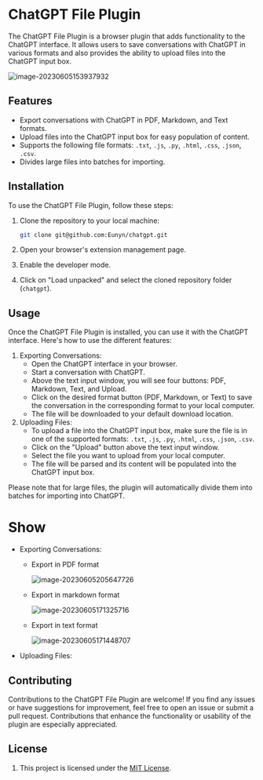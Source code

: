 # ChatGPT File Plugin

The ChatGPT File Plugin is a browser plugin that adds functionality to the ChatGPT interface. It allows users to save conversations with ChatGPT in various formats and also provides the ability to upload files into the ChatGPT input box.

![image-20230605153937932](https://github.com/Eunyn/chatgpt/blob/main/image/main.png)

## Features

- Export conversations with ChatGPT in PDF, Markdown, and Text formats.
- Upload files into the ChatGPT input box for easy population of content.
- Supports the following file formats: `.txt`, `.js`, `.py`, `.html`, `.css`, `.json`, `.csv`.
- Divides large files into batches for importing.

## Installation

To use the ChatGPT File Plugin, follow these steps:

1. Clone the repository to your local machine:

   ```sh
   git clone git@github.com:Eunyn/chatgpt.git
   ```

2. Open your browser's extension management page.

3. Enable the developer mode.

4. Click on "Load unpacked" and select the cloned repository folder (`chatgpt`).

## Usage

Once the ChatGPT File Plugin is installed, you can use it with the ChatGPT interface. Here's how to use the different features:

1. Exporting Conversations:
   - Open the ChatGPT interface in your browser.
   - Start a conversation with ChatGPT.
   - Above the text input window, you will see four buttons: PDF, Markdown, Text, and Upload.
   - Click on the desired format button (PDF, Markdown, or Text) to save the conversation in the corresponding format to your local computer.
   - The file will be downloaded to your default download location.
2. Uploading Files:
   - To upload a file into the ChatGPT input box, make sure the file is in one of the supported formats: `.txt`, `.js`, `.py`, `.html`, `.css`, `.json`, `.csv`.
   - Click on the "Upload" button above the text input window.
   - Select the file you want to upload from your local computer.
   - The file will be parsed and its content will be populated into the ChatGPT input box.

Please note that for large files, the plugin will automatically divide them into batches for importing into ChatGPT.

# Show

- Exporting Conversations:

  - Export in PDF format

    ![image-20230605205647726](https://github.com/Eunyn/chatgpt/blob/main/image/pdf.png)

  - Export in markdown format

    ![image-20230605171325716](https://github.com/Eunyn/chatgpt/blob/main/image/markdown.png)

  - Export in text format

    ![image-20230605171448707](https://github.com/Eunyn/chatgpt/blob/main/image/text.png)

- Uploading Files:

  

## Contributing

Contributions to the ChatGPT File Plugin are welcome! If you find any issues or have suggestions for improvement, feel free to open an issue or submit a pull request. Contributions that enhance the functionality or usability of the plugin are especially appreciated.

## License

1. This project is licensed under the [MIT License](https://chat.openai.com/c/LICENSE).

   
